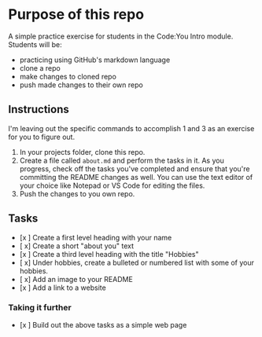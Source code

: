 # Purpose of this repo
A simple practice exercise for students in the Code:You Intro module. Students will be:
- practicing using GitHub's markdown language
- clone a repo
- make changes to cloned repo
- push made changes to their own repo

## Instructions
I'm leaving out the specific commands to accomplish 1 and 3 as an exercise for you to figure out.

1. In your projects folder, clone this repo.
2. Create a file called ```about.md``` and perform the tasks in it. As you progress, check off the tasks you've completed and ensure that you're committing the README changes as well. You can use the text editor of your choice like Notepad or VS Code for editing the files.
3. Push the changes to you own repo.

## Tasks
- [x ] Create a first level heading with your name
- [ x] Create a short "about you" text
- [x ] Create a third level heading with the title "Hobbies"
- [ x] Under hobbies, create a bulleted or numbered list with some of your hobbies.
- [ x] Add an image to your README
- [x ] Add a link to a website

### Taking it further
- [x ] Build out the above tasks as a simple web page


